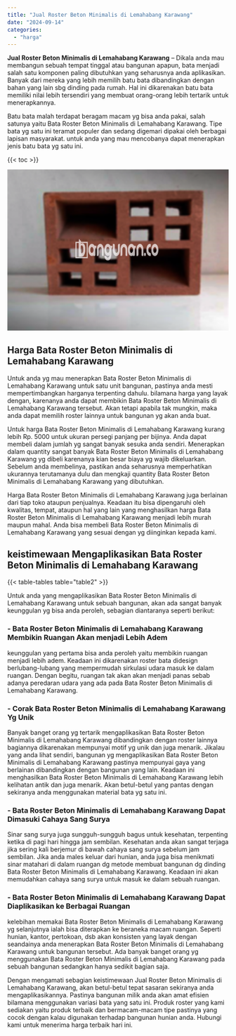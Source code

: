 ```yaml
---
title: "Jual Roster Beton Minimalis di Lemahabang Karawang"
date: "2024-09-14"
categories: 
  - "harga"
---
```


**Jual Roster Beton Minimalis di Lemahabang Karawang** – Dikala anda mau membangun sebuah tempat tinggal atau bangunan apapun, bata menjadi salah satu komponen paling dibutuhkan yang seharusnya anda aplikasikan. Banyak dari mereka yang lebih memilih batu bata dibandingkan dengan bahan yang lain sbg dinding pada rumah. Hal ini dikarenakan batu bata memiliki nilai lebih tersendiri yang membuat orang-orang lebih tertarik untuk menerapkannya.

Batu bata malah terdapat beragam macam yg bisa anda pakai, salah satunya yaitu Bata Roster Beton Minimalis di Lemahabang Karawang. Tipe bata yg satu ini teramat populer dan sedang digemari dipakai oleh berbagai lapisan masyarakat. untuk anda yang mau mencobanya dapat menerapkan jenis batu bata yg satu ini.

{{< toc >}}

![Jual Roster Beton Minimalis di Lemahabang Karawang](/images/bata-roster-minimalis-09.png)

## Harga Bata Roster Beton Minimalis di Lemahabang Karawang

Untuk anda yg mau menerapkan Bata Roster Beton Minimalis di Lemahabang Karawang untuk satu unit bangunan, pastinya anda mesti mempertimbangkan harganya terpenting dahulu. bilamana harga yang layak dengan, karenanya anda dapat membikin Bata Roster Beton Minimalis di Lemahabang Karawang tersebut. Akan tetapi apabila tak mungkin, maka anda dapat memilih roster lainnya untuk bangunan yg akan anda buat.

Untuk harga Bata Roster Beton Minimalis di Lemahabang Karawang kurang lebih Rp. 5000 untuk ukuran persegi panjang per bijinya. Anda dapat membeli dalam jumlah yg sangat banyak sesuka anda sendiri. Menerapkan dalam quantity sangat banyak Bata Roster Beton Minimalis di Lemahabang Karawang yg dibeli karenanya kian besar biaya yg wajib dikeluarkan. Sebelum anda membelinya, pastikan anda seharusnya memperhatikan ukurannya terutamanya dulu dan mengkaji quantity Bata Roster Beton Minimalis di Lemahabang Karawang yang dibutuhkan.

Harga Bata Roster Beton Minimalis di Lemahabang Karawang juga berlainan dari tiap toko ataupun penjualnya. Keadaan itu bisa dipengaruhi oleh kwalitas, tempat, ataupun hal yang lain yang menghasilkan harga Bata Roster Beton Minimalis di Lemahabang Karawang menjadi lebih murah maupun mahal. Anda bisa membeli Bata Roster Beton Minimalis di Lemahabang Karawang yang sesuai dengan yg diinginkan kepada kami.

## keistimewaan Mengaplikasikan Bata Roster Beton Minimalis di Lemahabang Karawang

{{< table-tables table="table2" >}}

Untuk anda yang mengaplikasikan Bata Roster Beton Minimalis di Lemahabang Karawang untuk sebuah bangunan, akan ada sangat banyak keunggulan yg bisa anda peroleh, sebagian diantaranya seperti berikut:

### \- Bata Roster Beton Minimalis di Lemahabang Karawang Membikin Ruangan Akan menjadi Lebih Adem

keunggulan yang pertama bisa anda peroleh yaitu membikin ruangan menjadi lebih adem. Keadaan ini dikarenakan roster bata didesign berlubang-lubang yang mempermudah sirkulasi udara masuk ke dalam ruangan. Dengan begitu, ruangan tak akan akan menjadi panas sebab adanya peredaran udara yang ada pada Bata Roster Beton Minimalis di Lemahabang Karawang.

### \- Corak Bata Roster Beton Minimalis di Lemahabang Karawang Yg Unik

Banyak banget orang yg tertarik mengaplikasikan Bata Roster Beton Minimalis di Lemahabang Karawang dibandingkan dengan roster lainnya bagiannya dikarenakan mempunyai motif yg unik dan juga menarik. Jikalau yang anda lihat sendiri, bangunan yg mengaplikasikan Bata Roster Beton Minimalis di Lemahabang Karawang pastinya mempunyai gaya yang berlainan dibandingkan dengan bangunan yang lain. Keadaan ini menghasilkan Bata Roster Beton Minimalis di Lemahabang Karawang lebih kelihatan antik dan juga menarik. Akan betul-betul yang pantas dengan sekiranya anda menggunakan material bata yg satu ini.

### \- Bata Roster Beton Minimalis di Lemahabang Karawang Dapat Dimasuki Cahaya Sang Surya

Sinar sang surya juga sungguh-sungguh bagus untuk kesehatan, terpenting ketika di pagi hari hingga jam sembilan. Kesehatan anda akan sangat terjaga jika sering kali berjemur di bawah cahaya sang surya sebelum jam sembilan. Jika anda males keluar dari hunian, anda juga bisa menikmati sinar matahari di dalam ruangan dg metode membuat bangunan dg dinding Bata Roster Beton Minimalis di Lemahabang Karawang. Keadaan ini akan memudahkan cahaya sang surya untuk masuk ke dalam sebuah ruangan.

### \- Bata Roster Beton Minimalis di Lemahabang Karawang Dapat Diaplikasikan ke Berbagai Ruangan

kelebihan memakai Bata Roster Beton Minimalis di Lemahabang Karawang yg selanjutnya ialah bisa diterapkan ke beraneka macam ruangan. Seperti hunian, kantor, pertokoan, dsb akan konsisten yang layak dengan seandainya anda menerapkan Bata Roster Beton Minimalis di Lemahabang Karawang untuk bangunan tersebut. Ada banyak banget orang yg menggunakan Bata Roster Beton Minimalis di Lemahabang Karawang pada sebuah bangunan sedangkan hanya sedikit bagian saja.

Dengan mengamati sebagian keistimewaan Jual Roster Beton Minimalis di Lemahabang Karawang, akan betul-betul tepat sasaran sekiranya anda mengaplikasikannya. Pastinya bangunan milik anda akan amat efisien bilamana menggunakan variasi bata yang satu ini. Produk roster yang kami sediakan yaitu produk terbaik dan bermacam-macam tipe pastinya yang cocok dengan kalau digunakan terhadap bangunan hunian anda. Hubungi kami untuk menerima harga terbaik hari ini.
